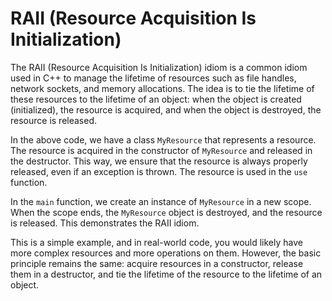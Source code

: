 # RAII (Resource Acquisition Is Initialization)
The RAII (Resource Acquisition Is Initialization) idiom is a common idiom used in C++ to manage the lifetime of resources such as file handles, network sockets, and memory allocations. The idea is to tie the lifetime of these resources to the lifetime of an object: when the object is created (initialized), the resource is acquired, and when the object is destroyed, the resource is released.

In the above code, we have a class `MyResource` that represents a resource. The resource is acquired in the constructor of `MyResource` and released in the destructor. This way, we ensure that the resource is always properly released, even if an exception is thrown. The resource is used in the `use` function.

In the `main` function, we create an instance of `MyResource` in a new scope. When the scope ends, the `MyResource` object is destroyed, and the resource is released. This demonstrates the RAII idiom.

This is a simple example, and in real-world code, you would likely have more complex resources and more operations on them. However, the basic principle remains the same: acquire resources in a constructor, release them in a destructor, and tie the lifetime of the resource to the lifetime of an object.